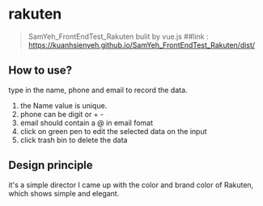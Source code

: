 # rakuten

> SamYeh_FrontEndTest_Rakuten bulit by vue.js
##link : https://kuanhsienyeh.github.io/SamYeh_FrontEndTest_Rakuten/dist/

## How to use?

type in the name, phone and email to record the data.
1. the Name value is unique.
2. phone can be digit or + -
3. email should contain a @ in email fomat
4. click on green pen to edit the selected data on the input  
5. click trash bin to delete the data

## Design principle

it's a simple director I came up with the color and brand color of Rakuten, 
which shows simple and elegant. 

